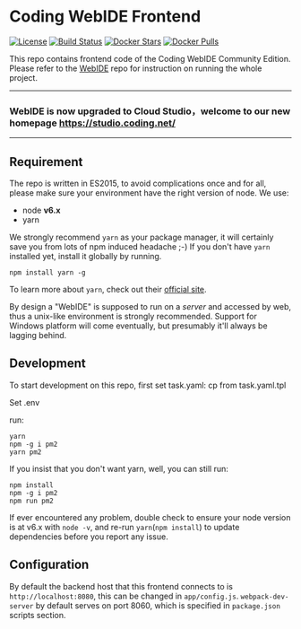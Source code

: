 # Coding WebIDE Frontend
[![License](https://img.shields.io/badge/License-BSD%203--Clause-blue.svg)](https://github.com/Coding/WebIDE/blob/master/LICENSE) [![Build Status](https://travis-ci.org/Coding/WebIDE-Frontend.svg?branch=master)](https://travis-ci.org/Coding/WebIDE-Frontend) [![Docker Stars](https://img.shields.io/docker/stars/webide/frontend.svg)](https://hub.docker.com/r/webide/frontend 'DockerHub') [![Docker Pulls](https://img.shields.io/docker/pulls/webide/frontend.svg)](https://hub.docker.com/r/webide/frontend 'DockerHub')

This repo contains frontend code of the Coding WebIDE Community Edition. Please refer to the [WebIDE](https://github.com/Coding/WebIDE) repo for instruction on running the whole project.

----
### WebIDE is now upgraded to Cloud Studio，welcome to our new homepage https://studio.coding.net/
----

## Requirement

The repo is written in ES2015, to avoid complications once and for all, please make sure your environment have the right version of node. We use:

- node **v6.x**
- yarn

We strongly recommend `yarn` as your package manager, it will certainly save you from lots of npm induced headache ;-) If you don't have `yarn` installed yet, install it globally by running.
```
npm install yarn -g
```
To learn more about `yarn`, check out their [official site](https://yarnpkg.com/).

By design a "WebIDE" is supposed to run on a _server_ and accessed by web, thus a unix-like environment is strongly recommended. Support for Windows platform will come eventually, but presumably it'll always be lagging behind.

## Development

To start development on this repo, 
first set task.yaml: cp from task.yaml.tpl

Set .env

run:
```
yarn
npm -g i pm2
yarn pm2
```

If you insist that you don't want yarn, well, you can still run:
```
npm install
npm -g i pm2
npm run pm2
```

If ever encountered any problem, double check to ensure your node version is at v6.x with `node -v`, and re-run `yarn`(`npm install`) to update dependencies before you report any issue.


## Configuration

By default the backend host that this frontend connects to is `http://localhost:8080`, this can be changed in `app/config.js`. `webpack-dev-server` by default serves on port 8060, which is specified in `package.json` scripts section.
